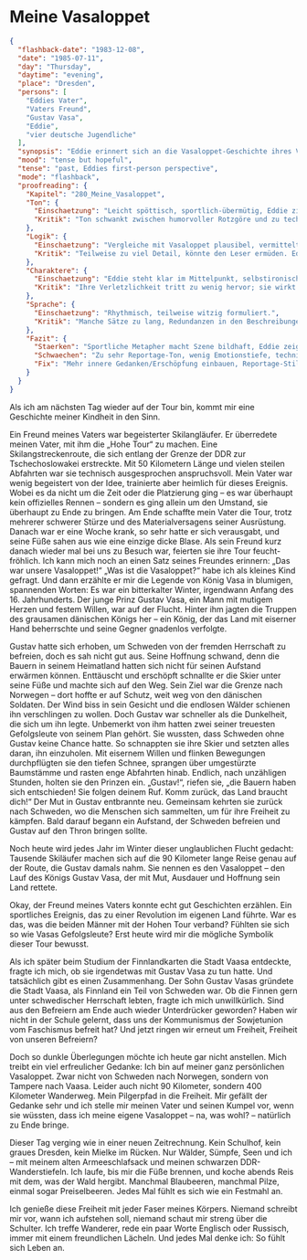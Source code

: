 # Meine Vasaloppet

```json
{
  "flashback-date": "1983-12-08",
  "date": "1985-07-11",
  "day": "Thursday",
  "daytime": "evening",
  "place": "Dresden",
  "persons": [
    "Eddies Vater",
    "Vaters Freund",
    "Gustav Vasa",
    "Eddie",
    "vier deutsche Jugendliche"
  ],
  "synopsis": "Eddie erinnert sich an die Vasaloppet-Geschichte ihres Vaters und sieht ihre eigene Flucht als persönlichen Vasaloppet, bis sie im finnischen Wald auf vier junge Deutsche trifft.",
  "mood": "tense but hopeful",
  "tense": "past, Eddies first-person perspective",
  "mode": "flashback",
  "proofreading": {
    "Kapitel": "280_Meine_Vasaloppet",
    "Ton": {
      "Einschaetzung": "Leicht spöttisch, sportlich-übermütig, Eddie zieht Vergleiche zum Skirennen.",
      "Kritik": "Ton schwankt zwischen humorvoller Rotzgöre und zu technischer Beschreibung. Streckenweise wirkt es wie Sportreportage."
    },
    "Logik": {
      "Einschaetzung": "Vergleiche mit Vasaloppet plausibel, vermittelt Anstrengung und Leistung.",
      "Kritik": "Teilweise zu viel Detail, könnte den Leser ermüden. Eddie wirkt fast überinformiert über sportliche Abläufe."
    },
    "Charaktere": {
      "Einschaetzung": "Eddie steht klar im Mittelpunkt, selbstironisch, kämpferisch.",
      "Kritik": "Ihre Verletzlichkeit tritt zu wenig hervor; sie wirkt eher cool als erschöpft oder unsicher."
    },
    "Sprache": {
      "Einschaetzung": "Rhythmisch, teilweise witzig formuliert.",
      "Kritik": "Manche Sätze zu lang, Redundanzen in den Beschreibungen. Füllwörter könnten reduziert werden."
    },
    "Fazit": {
      "Staerken": "Sportliche Metapher macht Szene bildhaft, Eddie zeigt Energie und Durchhaltewillen.",
      "Schwaechen": "Zu sehr Reportage-Ton, wenig Emotionstiefe, technische Detailfülle.",
      "Fix": "Mehr innere Gedanken/Erschöpfung einbauen, Reportage-Stil reduzieren, Sprache straffen."
    }
  }
}
```

Als ich am nächsten Tag wieder auf der Tour bin, kommt mir eine Geschichte
meiner Kindheit in den Sinn.

Ein Freund meines Vaters war begeisterter Skilangläufer. Er überredete meinen
Vater, mit ihm die „Hohe Tour“ zu machen. Eine Skilangstreckenroute, die sich
entlang der Grenze der DDR zur Tschechoslowakei erstreckte. Mit 50 Kilometern
Länge und vielen steilen Abfahrten war sie technisch ausgesprochen
anspruchsvoll. Mein Vater war wenig begeistert von der Idee, trainierte aber
heimlich für dieses Ereignis. Wobei es da nicht um die Zeit oder die Platzierung
ging – es war überhaupt kein offizielles Rennen – sondern es ging allein um den
Umstand, sie überhaupt zu Ende zu bringen. Am Ende schaffte mein Vater die Tour,
trotz mehrerer schwerer Stürze und des Materialversagens seiner Ausrüstung.
Danach war er eine Woche krank, so sehr hatte er sich verausgabt, und seine Füße
sahen aus wie eine einzige dicke Blase. Als sein Freund kurz danach wieder mal
bei uns zu Besuch war, feierten sie ihre Tour feucht-fröhlich. Ich kann mich
noch an einen Satz seines Freundes erinnern: „Das war unsere Vasaloppet!“ „Was
ist die Vasaloppet?“ habe ich als kleines Kind gefragt. Und dann erzählte er mir
die Legende von König Vasa in blumigen, spannenden Worten: Es war ein
bitterkalter Winter, irgendwann Anfang des 16. Jahrhunderts. Der junge Prinz
Gustav Vasa, ein Mann mit mutigem Herzen und festem Willen, war auf der Flucht.
Hinter ihm jagten die Truppen des grausamen dänischen Königs her – ein König,
der das Land mit eiserner Hand beherrschte und seine Gegner gnadenlos verfolgte.

Gustav hatte sich erhoben, um Schweden von der fremden Herrschaft zu befreien,
doch es sah nicht gut aus. Seine Hoffnung schwand, denn die Bauern in seinem
Heimatland hatten sich nicht für seinen Aufstand erwärmen können. Enttäuscht und
erschöpft schnallte er die Skier unter seine Füße und machte sich auf den Weg.
Sein Ziel war die Grenze nach Norwegen – dort hoffte er auf Schutz, weit weg von
den dänischen Soldaten. Der Wind biss in sein Gesicht und die endlosen Wälder
schienen ihn verschlingen zu wollen. Doch Gustav war schneller als die
Dunkelheit, die sich um ihn legte. Unbemerkt von ihm hatten zwei seiner
treuesten Gefolgsleute von seinem Plan gehört. Sie wussten, dass Schweden ohne
Gustav keine Chance hatte. So schnappten sie ihre Skier und setzten alles daran,
ihn einzuholen. Mit eisernem Willen und flinken Bewegungen durchpflügten sie den
tiefen Schnee, sprangen über umgestürzte Baumstämme und rasten enge Abfahrten
hinab. Endlich, nach unzähligen Stunden, holten sie den Prinzen ein. „Gustav!“,
riefen sie, „die Bauern haben sich entschieden! Sie folgen deinem Ruf. Komm
zurück, das Land braucht dich!“ Der Mut in Gustav entbrannte neu. Gemeinsam
kehrten sie zurück nach Schweden, wo die Menschen sich sammelten, um für ihre
Freiheit zu kämpfen. Bald darauf begann ein Aufstand, der Schweden befreien und
Gustav auf den Thron bringen sollte.

Noch heute wird jedes Jahr im Winter dieser unglaublichen Flucht gedacht:
Tausende Skiläufer machen sich auf die 90 Kilometer lange Reise genau auf der
Route, die Gustav damals nahm. Sie nennen es den Vasaloppet – den Lauf des
Königs Gustav Vasa, der mit Mut, Ausdauer und Hoffnung sein Land rettete.

Okay, der Freund meines Vaters konnte echt gut Geschichten erzählen. Ein
sportliches Ereignis, das zu einer Revolution im eigenen Land führte. War es
das, was die beiden Männer mit der Hohen Tour verband? Fühlten sie sich so wie
Vasas Gefolgsleute? Erst heute wird mir die mögliche Symbolik dieser Tour
bewusst.

Als ich später beim Studium der Finnlandkarten die Stadt Vaasa entdeckte, fragte
ich mich, ob sie irgendetwas mit Gustav Vasa zu tun hatte. Und tatsächlich gibt
es einen Zusammenhang. Der Sohn Gustav Vasas gründete die Stadt Vaasa, als
Finnland ein Teil von Schweden war. Ob die Finnen gern unter schwedischer
Herrschaft lebten, fragte ich mich unwillkürlich. Sind aus den Befreiern am Ende
auch wieder Unterdrücker geworden? Haben wir nicht in der Schule gelernt, dass
uns der Kommunismus der Sowjetunion vom Faschismus befreit hat? Und jetzt ringen
wir erneut um Freiheit, Freiheit von unseren Befreiern?

Doch so dunkle Überlegungen möchte ich heute gar nicht anstellen. Mich treibt
ein viel erfreulicher Gedanke: Ich bin auf meiner ganz persönlichen Vasaloppet.
Zwar nicht von Schweden nach Norwegen, sondern von Tampere nach Vaasa. Leider
auch nicht 90 Kilometer, sondern 400 Kilometer Wanderweg. Mein Pilgerpfad in die
Freiheit. Mir gefällt der Gedanke sehr und ich stelle mir meinen Vater und
seinen Kumpel vor, wenn sie wüssten, dass ich meine eigene Vasaloppet – na, was
wohl? – natürlich zu Ende bringe.

Dieser Tag verging wie in einer neuen Zeitrechnung. Kein Schulhof, kein graues
Dresden, kein Mielke im Rücken. Nur Wälder, Sümpfe, Seen und ich – mit meinem
alten Armeeschlafsack und meinen schwarzen DDR-Wanderstiefeln. Ich laufe, bis
mir die Füße brennen, und koche abends Reis mit dem, was der Wald hergibt.
Manchmal Blaubeeren, manchmal Pilze, einmal sogar Preiselbeeren. Jedes Mal fühlt
es sich wie ein Festmahl an.

Ich genieße diese Freiheit mit jeder Faser meines Körpers. Niemand schreibt mir
vor, wann ich aufstehen soll, niemand schaut mir streng über die Schulter. Ich
treffe Wanderer, rede ein paar Worte Englisch oder Russisch, immer mit einem
freundlichen Lächeln. Und jedes Mal denke ich: So fühlt sich Leben an.
